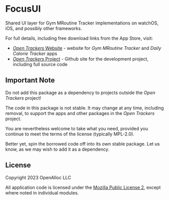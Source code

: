 # FocusUI

Shared UI layer for Gym MRoutine Tracker implementations on watchOS, iOS, and possibly other frameworks.

For full details, including free download links from the App Store, visit:

* [_Open Trackers_ Website](https://open-trackers.github.io) - website for _Gym MRoutine Tracker_ and _Daily Calorie Tracker_ apps
* [_Open Trackers_ Project](https://github.com/open-trackers) - Github site for the development project, including full source code

## Important Note

Do not add this package as a dependency to projects outside the _Open Trackers_ project!

The code in this package is not stable. It may change at any time, including removal, to support the apps and other packages in the _Open Trackers_ project.

You are nevertheless welcome to take what you need, provided you continue to meet the terms of the license (typically MPL-2.0). 

Better yet, spin the borrowed code off into its own stable package. Let us know, as we may wish to add it as a dependency.

## License

Copyright 2023 OpenAlloc LLC

All application code is licensed under the [Mozilla Public License 2](https://www.mozilla.org/en-US/MPL/2.0/), except where noted in individual modules.
